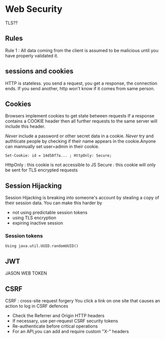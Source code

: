# Web Security

TLS??

## Rules
Rule 1 : All data coming from the client is assumed to be malicious until you have properly validated it.

## sessions and cookies
HTTP is stateless.
you send a request, you get a response, the connection ends.
If you send another, http won't know if it comes from same person.

## Cookies
Browsers implement cookies to get state between requests
If a response contains a COOKIE header then all further requests to the same server will include this header.

*Never* include a password or other secret data in a cookie.
*Never* try and authticate people by checking if their name appears in the cookie.Anyone can mannually set user=admin in their cookie.

`Set-Cookie: id = 14d58f7a... ; HttpOnly: Secure;`

HttpOnly : this cookie is not accessible to JS
Secure : this cookie will only be sent for TLS encrypted requests

## Session Hijacking
Session Hijacking is breaking into someone's account by stealing a copy of their session data.
You can make this harder by
- not using predictable session tokens
- using TLS encryption
- expiring inactive session

### Session tokens
`Using java.util.UUID.randomUUID()`

## JWT
JASON WEB TOKEN

## CSRF
CSRF : cross-site request forgery
You click a link on one site that causes an action to log in
CSRF defences
- Check the Referrer and Origin HTTP headers
- If necessary, use per-request CSRF security tokens
- Re-authenticate before critical operations
- For an API,you can add and require custom "X-" headers